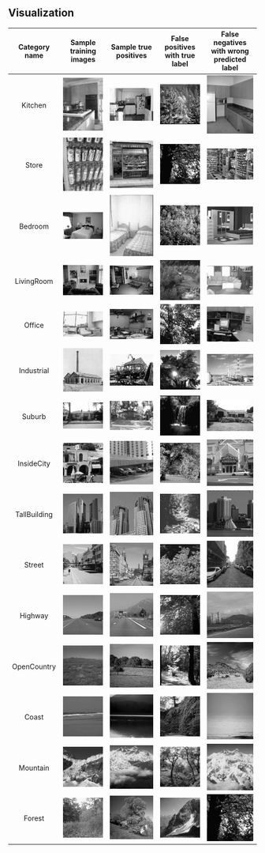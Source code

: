 ## Visualization
| Category name | Sample training images | Sample true positives | False positives with true label | False negatives with wrong predicted label |
| :-----------: | :--------------------: | :-------------------: | :-----------------------------: | :----------------------------------------: |
| Kitchen | ![](thumbnails/Kitchen_train_image_0041.jpg) | ![](thumbnails/Kitchen_TP_image_0197.jpg) | ![](thumbnails/Kitchen_FP_image_0141.jpg) | ![](thumbnails/Kitchen_FN_image_0200.jpg) |
| Store | ![](thumbnails/Store_train_image_0061.jpg) | ![](thumbnails/Store_TP_image_0136.jpg) | ![](thumbnails/Store_FP_image_0149.jpg) | ![](thumbnails/Store_FN_image_0157.jpg) |
| Bedroom | ![](thumbnails/Bedroom_train_image_0044.jpg) | ![](thumbnails/Bedroom_TP_image_0189.jpg) | ![](thumbnails/Bedroom_FP_image_0142.jpg) | ![](thumbnails/Bedroom_FN_image_0192.jpg) |
| LivingRoom | ![](thumbnails/LivingRoom_train_image_0044.jpg) | ![](thumbnails/LivingRoom_TP_image_0153.jpg) | ![](thumbnails/LivingRoom_FP_image_0126.jpg) | ![](thumbnails/LivingRoom_FN_image_0156.jpg) |
| Office | ![](thumbnails/Office_train_image_0042.jpg) | ![](thumbnails/Office_TP_image_0135.jpg) | ![](thumbnails/Office_FP_image_0138.jpg) | ![](thumbnails/Office_FN_image_0193.jpg) |
| Industrial | ![](thumbnails/Industrial_train_image_0043.jpg) | ![](thumbnails/Industrial_TP_image_0149.jpg) | ![](thumbnails/Industrial_FP_image_0145.jpg) | ![](thumbnails/Industrial_FN_image_0157.jpg) |
| Suburb | ![](thumbnails/Suburb_train_image_0051.jpg) | ![](thumbnails/Suburb_TP_image_0172.jpg) | ![](thumbnails/Suburb_FP_image_0128.jpg) | ![](thumbnails/Suburb_FN_image_0181.jpg) |
| InsideCity | ![](thumbnails/InsideCity_train_image_0072.jpg) | ![](thumbnails/InsideCity_TP_image_0118.jpg) | ![](thumbnails/InsideCity_FP_image_0136.jpg) | ![](thumbnails/InsideCity_FN_image_0149.jpg) |
| TallBuilding | ![](thumbnails/TallBuilding_train_image_0073.jpg) | ![](thumbnails/TallBuilding_TP_image_0083.jpg) | ![](thumbnails/TallBuilding_FP_image_0131.jpg) | ![](thumbnails/TallBuilding_FN_image_0137.jpg) |
| Street | ![](thumbnails/Street_train_image_0040.jpg) | ![](thumbnails/Street_TP_image_0151.jpg) | ![](thumbnails/Street_FP_image_0040.jpg) | ![](thumbnails/Street_FN_image_0157.jpg) |
| Highway | ![](thumbnails/Highway_train_image_0055.jpg) | ![](thumbnails/Highway_TP_image_0161.jpg) | ![](thumbnails/Highway_FP_image_0148.jpg) | ![](thumbnails/Highway_FN_image_0173.jpg) |
| OpenCountry | ![](thumbnails/OpenCountry_train_image_0089.jpg) | ![](thumbnails/OpenCountry_TP_image_0068.jpg) | ![](thumbnails/OpenCountry_FP_image_0111.jpg) | ![](thumbnails/OpenCountry_FN_image_0134.jpg) |
| Coast | ![](thumbnails/Coast_train_image_0091.jpg) | ![](thumbnails/Coast_TP_image_0128.jpg) | ![](thumbnails/Coast_FP_image_0124.jpg) | ![](thumbnails/Coast_FN_image_0136.jpg) |
| Mountain | ![](thumbnails/Mountain_train_image_0084.jpg) | ![](thumbnails/Mountain_TP_image_0130.jpg) | ![](thumbnails/Mountain_FP_image_0044.jpg) | ![](thumbnails/Mountain_FN_image_0129.jpg) |
| Forest | ![](thumbnails/Forest_train_image_0061.jpg) | ![](thumbnails/Forest_TP_image_0147.jpg) | ![](thumbnails/Forest_FP_image_0106.jpg) | ![](thumbnails/Forest_FN_image_0149.jpg) |


